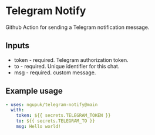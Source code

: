 # Telegram Notify

Github Action for sending a Telegram notification message.

## Inputs

- token - required. Telegram authorization token.
- to - required. Unique identifier for this chat.
- msg - required. custom message.

## Example usage

```yaml
- uses: ngupuk/telegram-notify@main
  with:
    token: ${{ secrets.TELEGRAM_TOKEN }}
    to: ${{ secrets.TELEGRAM_TO }}
    msg: Hello world!
```

